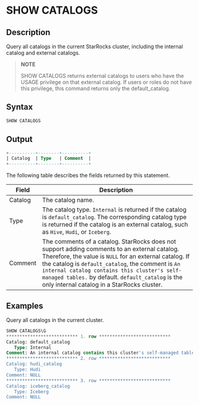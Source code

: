 # SHOW CATALOGS

## Description

Query all catalogs in the current StarRocks cluster, including the internal catalog and external catalogs.

> **NOTE**
>
> SHOW CATALOGS returns external catalogs to users who have the USAGE privilege on that external catalog. If users or roles do not have this privilege, this command returns only the default_catalog.

## Syntax

```SQL
SHOW CATALOGS
```

## Output

```SQL
+----------+--------+----------+
| Catalog  | Type   | Comment  |
+----------+--------+----------+
```

The following table describes the fields returned by this statement.

| **Field** | **Description**                                              |
| ------------- | ------------------------------------------------------------ |
| Catalog       | The catalog name.                                            |
| Type          | The catalog type. `Internal` is returned if the catalog is `default_catalog`. The corresponding catalog type is returned if the catalog is an external catalog, such as `Hive`, `Hudi`, or `Iceberg`. |
| Comment       | The comments of a catalog. StarRocks does not support adding comments to an external catalog. Therefore, the value is `NULL` for an external catalog. If the catalog is `default_catalog`, the comment is `An internal catalog contains this cluster's self-managed tables.` by default. `default_catalog` is the only internal catalog in a StarRocks cluster. |

## Examples

Query all catalogs in the current cluster.

```SQL
SHOW CATALOGS\G
*************************** 1. row ***************************
Catalog: default_catalog
   Type: Internal
Comment: An internal catalog contains this cluster's self-managed tables.
*************************** 2. row ***************************
Catalog: hudi_catalog
   Type: Hudi
Comment: NULL
*************************** 3. row ***************************
Catalog: iceberg_catalog
   Type: Iceberg
Comment: NULL
```
